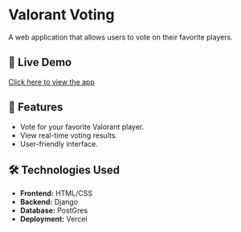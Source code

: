 # Valorant Voting

A web application that allows users to vote on their favorite players.

## 🚀 Live Demo  
[Click here to view the app](https://voting-six-blue.vercel.app/)

## 📌 Features  
- Vote for your favorite Valorant player. 
- View real-time voting results.  
- User-friendly interface.  

## 🛠️ Technologies Used  
- **Frontend:** HTML/CSS
- **Backend:** Django
- **Database:** PostGres  
- **Deployment:** Vercel  


